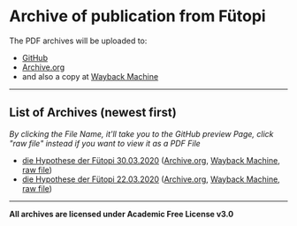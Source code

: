 # Archive of publication from Fütopi

The PDF archives will be uploaded to: 
- [GitHub](https://github.com/wolphoe/archive) 
- [Archive.org](https://archive.org/details/@wolphoe) 
- and also a copy at [Wayback Machine](http://web.archive.org/web/*/https://wolphoe.github.io/archive/)

---

## List of Archives (newest first)

*By clicking the File Name, it'll take you to the GitHub preview Page, click "raw file" instead if you want to view it as a PDF File*

- [die Hypothese der Fütopi 30.03.2020](https://github.com/wolphoe/archive/blob/master/die%20Hypothese%20der%20F%C3%BCtopi.archive-30.03.2020.pdf) ([Archive.org](https://archive.org/details/dieHypothesederFutopi.archive30.03.2020), [Wayback Machine](http://web.archive.org/web/20200410165323/https://raw.githubusercontent.com/wolphoe/archive/master/die%20Hypothese%20der%20F%C3%BCtopi.archive-30.03.2020.pdf), [raw file](https://github.com/wolphoe/archive/raw/master/die%20Hypothese%20der%20F%C3%BCtopi.archive-30.03.2020.pdf))
- [die Hypothese der Fütopi 22.03.2020](https://github.com/wolphoe/archive/blob/master/die%20Hypothese%20der%20F%C3%BCtopi.archive-22.03.2020.pdf) ([Archive.org](https://archive.org/details/dieHypothesederFutopi.archive-22.03.2020), [Wayback Machine](http://web.archive.org/web/20200410165323/https://raw.githubusercontent.com/wolphoe/archive/master/die%20Hypothese%20der%20F%C3%BCtopi.archive-22.03.2020.pdf), [raw file](https://github.com/wolphoe/archive/raw/master/die%20Hypothese%20der%20F%C3%BCtopi.archive-22.03.2020.pdf))

---

**All archives are licensed under Academic Free License v3.0**
